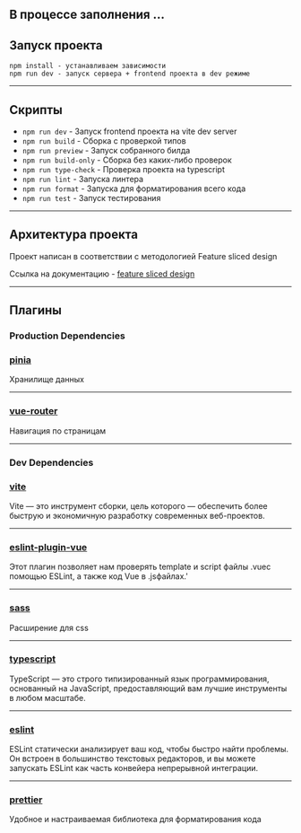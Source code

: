 ## В процессе заполнения ...
## Запуск проекта

```
npm install - устанавливаем зависимости
npm run dev - запуск сервера + frontend проекта в dev режиме
```

----

## Скрипты



- `npm run dev` - Запуск frontend проекта на vite dev server
- `npm run build` - Сборка с проверкой типов
- `npm run preview` - Запуск собранного билда
- `npm run build-only` - Сборка без каких-либо проверок
- `npm run type-check` - Проверка проекта на typescript
- `npm run lint` - Запуска линтера
- `npm run format` - Запуска для форматирования всего кода
- `npm run test` - Запуск тестирования
----

## Архитектура проекта

Проект написан в соответствии с методологией Feature sliced design

Ссылка на документацию - [feature sliced design](https://feature-sliced.design/docs/get-started/tutorial)

----

## Плагины

### Production Dependencies


### [pinia](https://pinia.vuejs.org/getting-started.html)

Хранилище данных

---- 

### [vue-router](https://router.vuejs.org/installation.html)

Навигация по страницам

---- 


### Dev Dependencies

### [vite](https://vitejs.dev/guide/)
Vite — это инструмент сборки, цель которого 
— обеспечить более быструю и 
экономичную разработку современных веб-проектов.

---- 

### [eslint-plugin-vue](https://eslint.vuejs.org/)
Этот плагин позволяет нам проверять template и 
script файлы .vueс помощью ESLint, а также код Vue в .jsфайлах.'

----

### [sass](https://sass-lang.com/)

Расширение для css

----

### [typescript](https://www.typescriptlang.org/docs/handbook/intro.html)

TypeScript — это строго типизированный язык программирования, основанный на JavaScript, предоставляющий вам лучшие инструменты в любом масштабе.


----

### [eslint](https://eslint.org/)

ESLint статически анализирует ваш код, чтобы быстро найти проблемы. 
Он встроен в большинство текстовых редакторов,
и вы можете запускать ESLint как часть конвейера непрерывной интеграции.

----
### [prettier](https://prettier.io/)

Удобное и настраиваемая библиотека для форматирования кода

